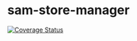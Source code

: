 # sam-store-manager
[![Coverage Status](https://coveralls.io/repos/github/walsamlee/sam-store-manager/badge.svg?branch=master)](https://coveralls.io/github/walsamlee/sam-store-manager?branch=ch-integrate-coveralls-161492975)
